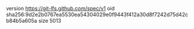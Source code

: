 version https://git-lfs.github.com/spec/v1
oid sha256:9d2e2b0767ea5530ea54304029e0f9443f412a30d8f7242d75d42cb84b5a605a
size 5013
